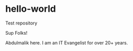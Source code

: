# hello-world
Test repository

Sup Folks!

Abdulmalik here. I am an IT Evangelist for over 20+ years. 
